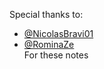 Special thanks to:
+ [@NicolasBravi01](https://github.com/nicolasbravi01)
+ [@RominaZe](https://github.com/RominaZe) </br>
For these notes
